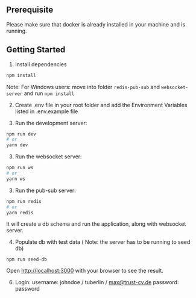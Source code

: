 ## Prerequisite

Please make sure that docker is already installed in your machine and is running.

## Getting Started

1. Install dependencies

```bash
npm install
```
Note: For Windows users: move into folder `redis-pub-sub` and `websocket-server` and run `npm install`

2. Create .env file in your root folder and add the Environment Variables listed in .env.example file

3. Run the development server:

```bash
npm run dev
# or
yarn dev
```
3. Run the websocket server:

```bash
npm run ws
# or
yarn ws
```

3. Run the pub-sub server:

```bash
npm run redis
# or
yarn redis
```

It will create a db schema and run the application, along with websocket server.

4. Populate db with test data ( Note: the server has to be running to seed db)
```
npm run seed-db
```

Open [http://localhost:3000](http://localhost:3000) with your browser to see the result.

6. Login:
   username: johndoe / tuberlin / max@trust-cv.de
   password: password


